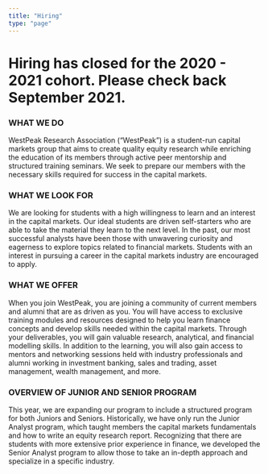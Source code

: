 ```yaml
---
title: "Hiring"
type: "page"
---
```


# Hiring has closed for the 2020 - 2021 cohort. Please check back September 2021.


### WHAT WE DO
 
WestPeak Research Association (“WestPeak”) is a student-run capital markets group that aims to create quality equity research while enriching the education of its members through active peer mentorship and structured training seminars. We seek to prepare our members with the necessary skills required for success in the capital markets.
​
### WHAT WE LOOK FOR

We are looking for students with a high willingness to learn and an interest in the capital markets. Our ideal students are driven self-starters who are able to take the material they learn to the next level. In the past, our most successful analysts have been those with unwavering curiosity and eagerness to explore topics related to financial markets. Students with an interest in pursuing a career in the capital markets industry are encouraged to apply.
​
### WHAT WE OFFER

When you join WestPeak, you are joining a community of current members and alumni that are as driven as you. You will have access to exclusive training modules and resources designed to help you learn finance concepts and develop skills needed within the capital markets. Through your deliverables, you will gain valuable research, analytical, and financial modelling skills. In addition to the learning, you will also gain access to mentors and networking sessions held with industry professionals and alumni working in investment banking, sales and trading, asset management, wealth management, and more.


### OVERVIEW OF JUNIOR AND SENIOR PROGRAM

This year, we are expanding our program to include a structured program for both Juniors and Seniors. Historically, we have only run the Junior Analyst program, which taught members the capital markets fundamentals and how to write an equity research report. Recognizing that there are students with more extensive prior experience in finance, we developed the Senior Analyst program to allow those to take an in-depth approach and specialize in a specific industry.

